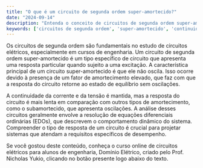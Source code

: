 ```yaml
---
title: "O que é um circuito de segunda ordem super-amortecido?"
date: "2024-09-14"
description: "Entenda o conceito de circuitos de segunda ordem super-amortecidos e sua importância em engenharia elétrica."
keywords: ['circuitos de segunda ordem', 'super-amortecido', 'continuidade', 'corrente', 'resposta']
---
```


Os circuitos de segunda ordem são fundamentais no estudo de circuitos elétricos, especialmente em cursos de engenharia. Um circuito de segunda ordem super-amortecido é um tipo específico de circuito que apresenta uma resposta particular quando sujeito a uma excitação. A característica principal de um circuito super-amortecido é que ele não oscila. Isso ocorre devido à presença de um fator de amortecimento elevado, que faz com que a resposta do circuito retorne ao estado de equilíbrio sem oscilações.

A continuidade da corrente e da tensão é mantida, mas a resposta do circuito é mais lenta em comparação com outros tipos de amortecimento, como o subamortecido, que apresenta oscilações. A análise desses circuitos geralmente envolve a resolução de equações diferenciais ordinárias (EDOs), que descrevem o comportamento dinâmico do sistema. Compreender o tipo de resposta de um circuito é crucial para projetar sistemas que atendam a requisitos específicos de desempenho.

Se você gostou deste conteúdo, conheça o curso online de circuitos elétricos para alunos de engenharia, Domínio Elétrico, criado pelo Prof. Nicholas Yukio, clicando no botão presente logo abaixo do texto.